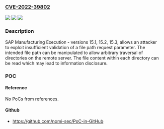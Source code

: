 ### [CVE-2022-39802](https://cve.mitre.org/cgi-bin/cvename.cgi?name=CVE-2022-39802)
![](https://img.shields.io/static/v1?label=Product&message=SAP%20Manufacturing%20Execution&color=blue)
![](https://img.shields.io/static/v1?label=Version&message=%3D%2015.1%20&color=brighgreen)
![](https://img.shields.io/static/v1?label=Vulnerability&message=CWE-22&color=brighgreen)

### Description

SAP Manufacturing Execution - versions 15.1, 15.2, 15.3, allows an attacker to exploit insufficient validation of a file path request parameter. The intended file path can be manipulated to allow arbitrary traversal of directories on the remote server. The file content within each directory can be read which may lead to information disclosure.

### POC

#### Reference
No PoCs from references.

#### Github
- https://github.com/nomi-sec/PoC-in-GitHub

